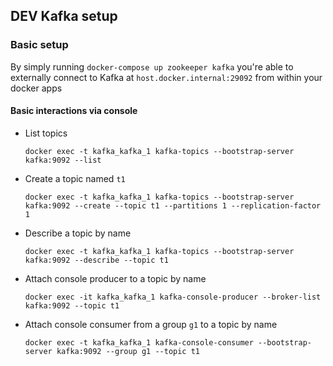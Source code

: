 ## DEV Kafka setup

### Basic setup

By simply running `docker-compose up zookeeper kafka` you're able to externally connect to Kafka at `host.docker.internal:29092` from within your docker apps

#### Basic interactions via console

- List topics
    ```console
    docker exec -t kafka_kafka_1 kafka-topics --bootstrap-server kafka:9092 --list
    ```
- Create a topic named `t1`
    ```console
    docker exec -t kafka_kafka_1 kafka-topics --bootstrap-server kafka:9092 --create --topic t1 --partitions 1 --replication-factor 1
    ```
- Describe a topic by name
    ```console
    docker exec -t kafka_kafka_1 kafka-topics --bootstrap-server kafka:9092 --describe --topic t1
    ```
- Attach console producer to a topic by name
    ```console
    docker exec -it kafka_kafka_1 kafka-console-producer --broker-list kafka:9092 --topic t1
    ```
- Attach console consumer from a group `g1` to a topic by name
    ```console
    docker exec -t kafka_kafka_1 kafka-console-consumer --bootstrap-server kafka:9092 --group g1 --topic t1
    ```

